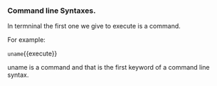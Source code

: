### Command line Syntaxes.

In termninal the first one we give to execute is a command.

For example:

`uname`{{execute}} 

uname is a command and that is the first keyword of a command line syntax.

